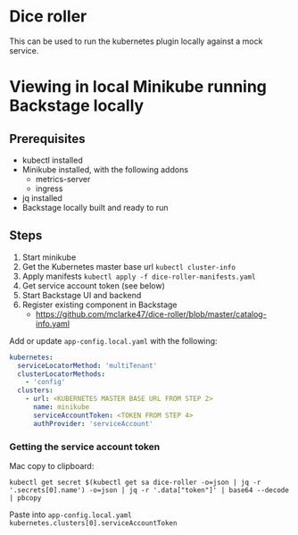 # Dice roller

This can be used to run the kubernetes plugin locally against a mock service.

# Viewing in local Minikube running Backstage locally

## Prerequisites

- kubectl installed
- Minikube installed, with the following addons
  - metrics-server
  - ingress
- jq installed
- Backstage locally built and ready to run

## Steps

1. Start minikube
2. Get the Kubernetes master base url `kubectl cluster-info`
3. Apply manifests `kubectl apply -f dice-roller-manifests.yaml`
4. Get service account token (see below)
5. Start Backstage UI and backend
6. Register existing component in Backstage
   - https://github.com/mclarke47/dice-roller/blob/master/catalog-info.yaml

Add or update `app-config.local.yaml` with the following:

```yaml
kubernetes:
  serviceLocatorMethod: 'multiTenant'
  clusterLocatorMethods:
    - 'config'
  clusters:
    - url: <KUBERNETES MASTER BASE URL FROM STEP 2>
      name: minikube
      serviceAccountToken: <TOKEN FROM STEP 4>
      authProvider: 'serviceAccount'
```

### Getting the service account token

Mac copy to clipboard:

```
kubectl get secret $(kubectl get sa dice-roller -o=json | jq -r '.secrets[0].name') -o=json | jq -r '.data["token"]' | base64 --decode | pbcopy
```

Paste into `app-config.local.yaml` `kubernetes.clusters[0].serviceAccountToken`
